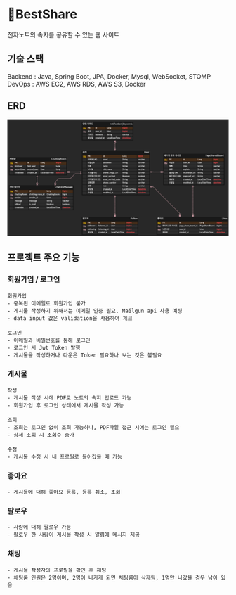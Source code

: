 # BestShare
전자노트의 속지를 공유할 수 있는 웹 사이트

## 기술 스택
Backend : Java, Spring Boot, JPA, Docker, Mysql, WebSocket, STOMP \
DevOps : AWS EC2, AWS RDS, AWS S3, Docker

## ERD
![img.png](img.png)

## 프로젝트 주요 기능
### 회원가입 / 로그인
    회원가입
    - 중복된 이메일로 회원가입 불가
    - 게시물 작성하기 위해서는 이메일 인증 필요. Mailgun api 사용 예정
    - data input 값은 validation을 사용하여 체크
    
    로그인
    - 이메일과 비밀번호를 통해 로그인
    - 로그인 시 Jwt Token 발행
    - 게시물을 작성하거나 다운은 Token 필요하나 보는 것은 불필요
### 게시물
    작성
    - 게시물 작성 시에 PDF로 노트의 속지 업로드 가능
    - 회원가입 후 로그인 상태에서 게시물 작성 가능

    조회
    - 조회는 로그인 없이 조회 가능하나, PDF파일 접근 시에는 로그인 필요
    - 상세 조회 시 조회수 증가

    수정
    - 게시물 수정 시 내 프로필로 들어갔을 때 가능

### 좋아요
    - 게시물에 대해 좋아요 등록, 등록 취소, 조회

### 팔로우
    - 사람에 대해 팔로우 가능
    - 팔로우 한 사람이 게시물 작성 시 알림에 메시지 제공

### 채팅
    - 게시물 작성자의 프로필을 확인 후 채팅
    - 채팅룸 인원은 2명이며, 2명이 나가게 되면 채팅룸이 삭제됨, 1명만 나갔을 경우 남아 있음

